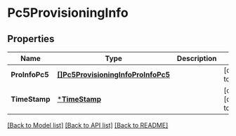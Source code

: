# Pc5ProvisioningInfo

## Properties
Name | Type | Description | Notes
------------ | ------------- | ------------- | -------------
**ProInfoPc5** | [**[]Pc5ProvisioningInfoProInfoPc5**](Pc5ProvisioningInfo.proInfoPc5.md) |  | [default to null]
**TimeStamp** | [***TimeStamp**](TimeStamp.md) |  | [optional] [default to null]

[[Back to Model list]](../README.md#documentation-for-models) [[Back to API list]](../README.md#documentation-for-api-endpoints) [[Back to README]](../README.md)


